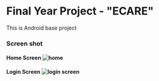 # Final Year Project - "ECARE" 

This is Android base project 

### Screen shot

#### Home Screen ![home](https://user-images.githubusercontent.com/30772806/40994695-85efcc1e-691a-11e8-8433-a37f547cb59b.png)
#### Login Screen ![login screen](https://user-images.githubusercontent.com/30772806/40994829-f5b88aea-691a-11e8-971e-c8f98a1995a6.png)
